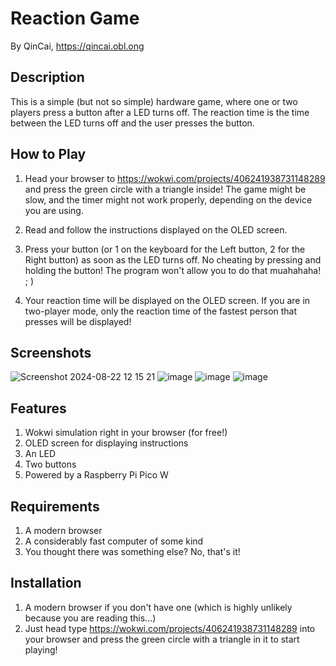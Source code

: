 # Reaction Game
By QinCai, https://qincai.obl.ong

## Description
This is a simple (but not so simple) hardware game, where one or two players press a button after a LED turns off. The reaction time is the time between the LED turns off and the user presses the button.

## How to Play
1. Head your browser to https://wokwi.com/projects/406241938731148289 and press the green circle with a triangle inside! The game might be slow, and the timer might not work properly, depending on the device you are using.

2. Read and follow the instructions displayed on the OLED screen.

3. Press your button (or 1 on the keyboard for the Left button, 2 for the Right button) as soon as the LED turns off. No cheating by pressing and holding the button! The program won't allow you to do that muahahaha! ; )

4. Your reaction time will be displayed on the OLED screen. If you are in two-player mode, only the reaction time of the fastest person that presses will be displayed!

## Screenshots
![Screenshot 2024-08-22 12 15 21](https://github.com/user-attachments/assets/c765972f-fe54-4b15-8c93-0bdea4259904)
![image](https://github.com/user-attachments/assets/e88b1e7c-d5e7-41f9-94d4-9fd805ee358a)
![image](https://github.com/user-attachments/assets/e91a72f8-a2cf-4d06-a52e-9656da1a99cb)
![image](https://github.com/user-attachments/assets/80b78707-d790-49d0-aa5c-48d67ddb4585)


## Features
1. Wokwi simulation right in your browser (for free!)
2. OLED screen for displaying instructions
3. An LED
4. Two buttons
5. Powered by a Raspberry Pi Pico W

## Requirements
1. A modern browser
2. A considerably fast computer of some kind
3. You thought there was something else? No, that's it!

## Installation
1. A modern browser if you don't have one (which is highly unlikely because you are reading this...)
2. Just head type https://wokwi.com/projects/406241938731148289 into your browser and press the green circle with a triangle in it to start playing!
